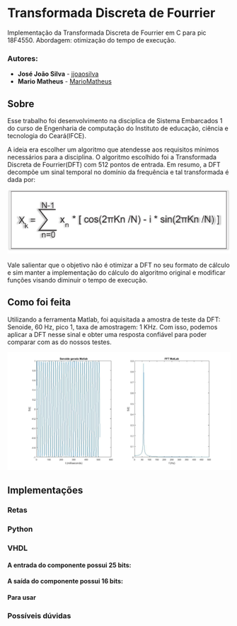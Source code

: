 # Transformada Discreta de Fourrier
Implementação da Transformada Discreta de Fourrier em C para pic 18F4550. Abordagem: otimização do tempo de execução.

### Autores:

* **José João Silva** - [jjoaosilva](https://github.com/jjoaosilva/)
* **Mario Matheus**   - [MarioMatheus](https://github.com/MarioMatheus/)

## Sobre
Esse trabalho foi desenvolvimento na disciplica de Sistema Embarcados 1 do curso de Engenharia de computação do Instituto de educação, ciência e tecnologia do Ceará(IFCE).

A ideia era escolher um algoritmo que atendesse aos requisitos mínimos necessários para a disciplina. O algoritmo escolhido foi a Transformada Discreta de Fourrier(DFT) com 512 pontos de entrada. Em resumo, a DFT decompõe um sinal temporal no domínio da frequência e tal transformada é dada por: 

![alt text](https://github.com/jjoaosilva/TransformadaDiscretaDeFourrier/blob/master/imgs/equacao.PNG?raw=true)

Vale salientar que o objetivo não é otimizar a DFT no seu formato de cálculo e sim manter a implementação do cálculo do algoritmo original e modificar funções visando diminuir o tempo de execução.

## Como foi feita
Utilizando a ferramenta Matlab, foi aquisitada a amostra de teste da DFT: Senoide, 60 Hz, pico 1, taxa de amostragem: 1 KHz. Com isso, podemos aplicar a DFT nesse sinal e obter uma resposta confiável para poder comparar com as do nossos testes.

![alt text](https://github.com/jjoaosilva/TransformadaDiscretaDeFourrier/blob/master/imgs/sinal%2BFFT.jpg?raw=true)

## Implementações

### Retas


### Python

### VHDL

#### A entrada do componente possui 25 bits: 

#### A saída do componente possui 16 bits: 

#### Para usar

### Possíveis dúvidas